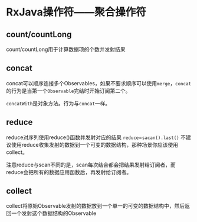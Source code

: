 # RxJava操作符——聚合操作符

## count/countLong

count/countLong用于计算数据项的个数并发射结果

## concat

concat可以顺序连接多个Observables，如果不要求顺序可以使用`merge`，`concat`的行为是当第一个`Observable`完结时开始订阅第二个。

`concatWith`是对象方法。行为与`concat`一样。

## reduce

reduce对序列使用reduce()函数并发射对应的结果
`reduce`=`sacan().last()`
不建议使用reduce收集发射的数据到一个可变的数据结构，那种场景你应该使用collect。

注意reduce与scan不同的是，scan每次结合都会把结果发射给订阅者，而reduce会把所有的数据应用函数后，再发射给订阅者。

## collect

collect将原始Observable发射的数据放到一个单一的可变的数据结构中，然后返回一个发射这个数据结构的Observable

















